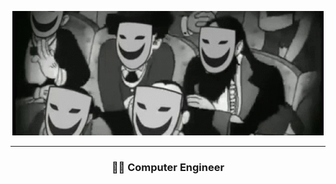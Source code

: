 <p align = "center">
<img src="monimage.gif">
</p>

-----
### <p align="center">👨‍💻 Computer Engineer </p>




